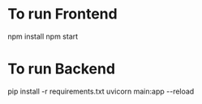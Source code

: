 # To run Frontend
npm install
npm start

# To run Backend
pip install -r requirements.txt
uvicorn main:app --reload
